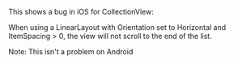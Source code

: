 This shows a bug in iOS for CollectionView:

When using a LinearLayout with Orientation set to Horizontal and ItemSpacing > 0, the view will not scroll to the end of the list.

Note: This isn't a problem on Android


